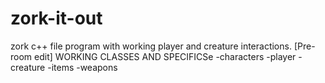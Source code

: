 # zork-it-out
zork c++ file program with working player and creature interactions. [Pre-room edit]
  WORKING CLASSES AND SPECIFICSe
      -characters 
          -player
          -creature
       -items
           -weapons



